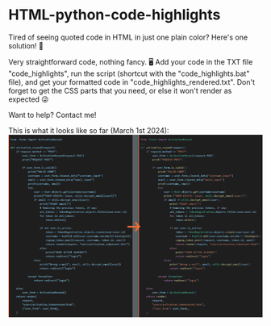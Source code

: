 # HTML-python-code-highlights
Tired of seeing quoted code in HTML in just one plain color? Here's one solution! 🌈

Very straightforward code, nothing fancy. 🖥️
Add your code in the TXT file "code_highlights", run the script (shortcut with the "code_highlights.bat" file), and get your formatted code in "code_highlights_rendered.txt".
Don't forget to get the CSS parts that you need, or else it won't render as expected 😜

Want to help? Contact me!

This is what it looks like so far (March 1st 2024):
![img](preview01.png)
